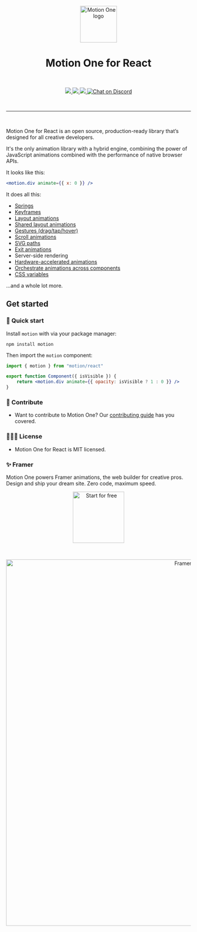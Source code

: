 <p align="center">
  <img width="100" height="100" alt="Motion One logo" src="https://user-images.githubusercontent.com/7850794/164965523-3eced4c4-6020-467e-acde-f11b7900ad62.png" alt="Motion One Icon" />
</p>
<h1 align="center">Motion One for React</h1>

<br>

<p align="center">
  <a href="https://www.npmjs.com/package/framer-motion" target="_blank">
    <img src="https://img.shields.io/npm/v/framer-motion.svg?style=flat-square" />
  </a>
  <a href="https://www.npmjs.com/package/framer-motion" target="_blank">
  <img src="https://img.shields.io/npm/dm/framer-motion.svg?style=flat-square" />
  </a>
  <a href="https://twitter.com/motiondotdev" target="_blank">
  <img src="https://img.shields.io/twitter/follow/framer.svg?style=social&label=Follow"  />
  </a>
  <a href="https://discord.gg/DfkSpYe" target="_blank">
  <img src="https://img.shields.io/discord/308323056592486420.svg?logo=discord&logoColor=white" alt="Chat on Discord">
  </a>
</p>

<br>
<hr>
<br>

Motion One for React is an open source, production-ready library that’s designed for all creative developers.

It's the only animation library with a hybrid engine, combining the power of JavaScript animations combined with the performance of native browser APIs.

It looks like this:

```jsx
<motion.div animate={{ x: 0 }} />
```

It does all this:

-   [Springs](https://www.framer.com/docs/transition/#spring?utm_source=motion-readme-docs)
-   [Keyframes](https://www.framer.com/docs/animation/##keyframes?utm_source=motion-readme-docs)
-   [Layout animations](https://www.framer.com/docs/layout-animations/?utm_source=motion-readme-docs)
-   [Shared layout animations](https://www.framer.com/docs/layout-animations/#shared-layout-animations?utm_source=motion-readme-docs)
-   [Gestures (drag/tap/hover)](https://www.framer.com/docs/gestures/?utm_source=motion-readme-docs)
-   [Scroll animations](https://www.framer.com/docs/scroll-animations?utm_source=motion-readme-docs)
-   [SVG paths](https://www.framer.com/docs/component/###svg-line-drawing?utm_source=motion-readme-docs)
-   [Exit animations](https://www.framer.com/docs/animate-presence/?utm_source=motion-readme-docs)
-   Server-side rendering
-   [Hardware-accelerated animations](https://www.framer.com/docs/animation/#hardware-accelerated-animations?utm_source=motion-readme-docs)
-   [Orchestrate animations across components](https://www.framer.com/docs/animation/##orchestration?utm_source=motion-readme-docs)
-   [CSS variables](https://www.framer.com/docs/component/##css-variables?utm_source=motion-readme-docs)

...and a whole lot more.

## Get started

### 🐇 Quick start

Install `motion` with via your package manager:

```
npm install motion
```

Then import the `motion` component:

```jsx
import { motion } from "motion/react"

export function Component({ isVisible }) {
    return <motion.div animate={{ opacity: isVisible ? 1 : 0 }} />
}
```

### 💎 Contribute

-   Want to contribute to Motion One? Our [contributing guide](https://github.com/framer/motion/blob/master/CONTRIBUTING.md) has you covered.

### 👩🏻‍⚖️ License

-   Motion One for React is MIT licensed.

### ✨ Framer

Motion One powers Framer animations, the web builder for creative pros. Design and ship your dream site. Zero code, maximum speed.
<br/>

<p align="center">
  <a href="https://www.framer.com?utm_source=motion-readme">
    <img src="https://framerusercontent.com/images/atXqxn4JhKm4LXVncdNjkKV7yCU.png" width="140" alt="Start for free" />
  </a>
</p>
<br/>
<p align="center">
  <a href="https://www.framer.com?utm_source=motion-readme">
    <img src="https://framerusercontent.com/images/pMSOmGP2V8sSaZRV2D7i4HTBTe4.png" width="1000" alt="Framer Banner" />
  </a>
</p>
